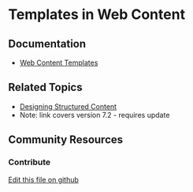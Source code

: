 # Templates in Web Content

## Documentation

* [Web Content Templates](https://learn.liferay.com/dxp/7.x/en/content-authoring-and-management/web-content/web_content_templates.html)

## Related Topics

* [Designing Structured Content](https://portal.liferay.dev/docs/7-2/user/-/knowledge_base/u/designing-uniform-content)
* Note: link covers version 7.2 - requires update

## Community Resources


### Contribute

[Edit this file on github](https://github.com/olafk/controlpanel-documentation-docs/blob/master/md/73en/com_liferay_journal_web_portlet_JournalPortlet/edit_ddm_template.jsp.md)
